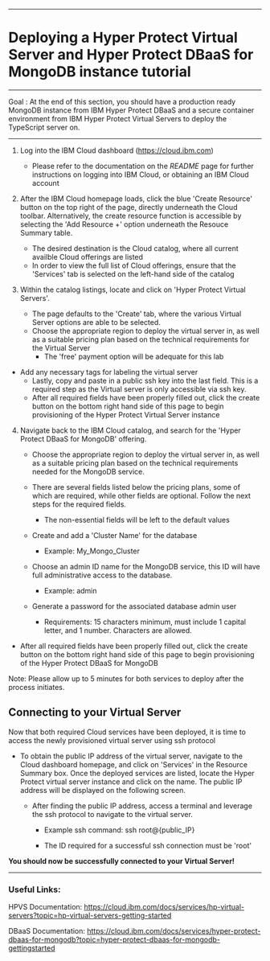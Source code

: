 - - - -
# Deploying a Hyper Protect Virtual Server and Hyper Protect DBaaS for MongoDB instance tutorial

- - - -

Goal : At the end of this section, you should have a production ready MongoDB instance from IBM Hyper Protect DBaaS and a secure container environment from IBM Hyper Protect Virtual Servers to deploy the TypeScript server on.

* * *

1. Log into the IBM Cloud dashboard (https://cloud.ibm.com)
	* Please refer to the documentation on the _README_ page for further instructions on logging into IBM Cloud, or obtaining an IBM Cloud account


2. After the IBM Cloud homepage loads, click the blue 'Create Resource' button on the top right of the page, directly underneath the Cloud toolbar. Alternatively, the create resource function is accessible by selecting the 'Add Resource +' option underneath the Resouce Summary table.
	* The desired destination is the Cloud catalog, where all current availble Cloud offerings are listed
	* In order to view the full list of Cloud offerings, ensure that the 'Services' tab is selected on the left-hand side of the catalog


3. Within the catalog listings, locate and click on 'Hyper Protect Virtual Servers'. 	
    * The page defaults to the 'Create' tab, where the various Virtual Server options are able to be selected. 
    * Choose the appropriate region to deploy the virtual server in, as well as a suitable pricing plan based on the technical requirements for the Virtual Server
      * The 'free' payment option will be adequate for this lab
 
  * Add any necessary tags for labeling the virtual server
	* Lastly, copy and paste in a public ssh key into the last field. This is a required step as the Virtual server is only accessible via ssh key.
	* After all required fields have been properly filled out, click the create button on the bottom right hand side of this page to begin provisioning of the Hyper Protect Virtual Server instance


4. Navigate back to the IBM Cloud catalog, and search for the 'Hyper Protect DBaaS for MongoDB' offering.
	* Choose the appropriate region to deploy the virtual server in, as well as a suitable pricing plan based on the technical requirements needed for the MongoDB service.
  
    * There are several fields listed below the pricing plans, some of which are required, while other fields are optional. Follow the next steps for the required fields.
      * The non-essential fields will be left to the default values
  
    * Create and add a 'Cluster Name' for the database
      * Example: My_Mongo_Cluster
  
    * Choose an admin ID name for the MongoDB service, this ID will have full administrative access to the database. 
      * Example: admin
  
    * Generate a password for the associated database admin user
      * Requirements: 15 characters minimum, must include 1 capital letter, and 1 number. Characters are allowed.
	
  * After all required fields have been properly filled out, click the create button on the bottom right hand side of this page to begin provisioning of the Hyper Protect DBaaS for MongoDB

Note: Please allow up to 5 minutes for both services to deploy after the process initiates. 


## Connecting to your Virtual Server

Now that both required Cloud services have been deployed, it is time to access the newly provisioned virtual server using ssh protocol
	
* To obtain the public IP address of the virtual server, navigate to the Cloud dashboard homepage, and click on 'Services' in the Resource Summary box. Once the deployed services are listed, locate the Hyper Protect virtual server instance and click on the name. The public IP address will be displayed on the following screen.
  
  * After finding the public IP address, access a terminal and leverage the ssh protocol to navigate to the virtual server.
	   * Example ssh command: ssh root@{public_IP}
		
	* The ID required for a successful ssh connection must be 'root'

**You should now be successfully connected to your Virtual Server!**


- - - -
### Useful Links:
HPVS Documentation: https://cloud.ibm.com/docs/services/hp-virtual-servers?topic=hp-virtual-servers-getting-started
<br/>

DBaaS Documentation: https://cloud.ibm.com/docs/services/hyper-protect-dbaas-for-mongodb?topic=hyper-protect-dbaas-for-mongodb-gettingstarted
